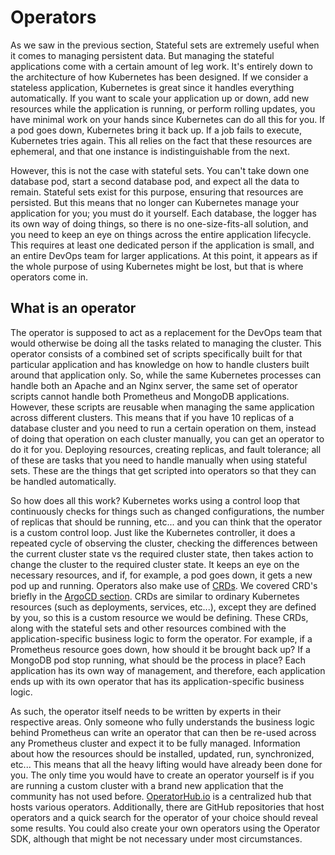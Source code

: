 
# Operators

  

As we saw in the previous section, Stateful sets are extremely useful when it comes to managing persistent data. But managing the stateful applications come with a certain amount of leg work. It's entirely down to the architecture of how Kubernetes has been designed. If we consider a stateless application, Kubernetes is great since it handles everything automatically. If you want to scale your application up or down, add new resources while the application is running, or perform rolling updates, you have minimal work on your hands since Kubernetes can do all this for you. If a pod goes down, Kubernetes bring it back up. If a job fails to execute, Kubernetes tries again. This all relies on the fact that these resources are ephemeral, and that one instance is indistinguishable from the next.

  

However, this is not the case with stateful sets. You can't take down one database pod, start a second database pod, and expect all the data to remain. Stateful sets exist for this purpose, ensuring that resources are persisted. But this means that no longer can Kubernetes manage your application for you; you must do it yourself. Each database, the logger has its own way of doing things, so there is no one-size-fits-all solution, and you need to keep an eye on things across the entire application lifecycle. This requires at least one dedicated person if the application is small, and an entire DevOps team for larger applications. At this point, it appears as if the whole purpose of using Kubernetes might be lost, but that is where operators come in.

  

## What is an operator

  

The operator is supposed to act as a replacement for the DevOps team that would otherwise be doing all the tasks related to managing the cluster. This operator consists of a combined set of scripts specifically built for that particular application and has knowledge on how to handle clusters built around that application only. So, while the same Kubernetes processes can handle both an Apache and an Nginx server, the same set of operator scripts cannot handle both Prometheus and MongoDB applications. However, these scripts are reusable when managing the same application across different clusters. This means that if you have 10 replicas of a database cluster and you need to run a certain operation on them, instead of doing that operation on each cluster manually, you can get an operator to do it for you. Deploying resources, creating replicas, and fault tolerance; all of these are tasks that you need to handle manually when using stateful sets. These are the things that get scripted into operators so that they can be handled automatically.

  

So how does all this work? Kubernetes works using a control loop that continuously checks for things such as changed configurations, the number of replicas that should be running, etc... and you can think that the operator is a custom control loop. Just like the Kubernetes controller, it does a repeated cycle of observing the cluster, checking the differences between the current cluster state vs the required cluster state, then takes action to change the cluster to the required cluster state. It keeps an eye on the necessary resources, and if, for example, a pod goes down, it gets a new pod up and running. Operators also make use of [CRDs](https://kubernetes.io/docs/tasks/extend-kubernetes/custom-resources/custom-resource-definitions/). We covered CRD's briefly in the [ArgoCD section](../GitOps101/argocd.md). CRDs are similar to ordinary Kubernetes resources (such as deployments, services, etc...), except they are defined by you, so this is a custom resource we would be defining. These CRDs, along with the stateful sets and other resources combined with the application-specific business logic to form the operator. For example, if a Prometheus resource goes down, how should it be brought back up? If a MongoDB pod stop running, what should be the process in place? Each application has its own way of management, and therefore, each application ends up with its own operator that has its application-specific business logic.

As such, the operator itself needs to be written by experts in their respective areas. Only someone who fully understands the business logic behind Prometheus can write an operator that can then be re-used across any Prometheus cluster and expect it to be fully managed. Information about how the resources should be installed, updated, run, synchronized, etc... This means that all the heavy lifting would have already been done for you. The only time you would have to create an operator yourself is if you are running a custom cluster with a brand new application that the community has not used before. [OperatorHub.io](https://operatorhub.io) is a centralized hub that hosts various operators. Additionally, there are GitHub repositories that host operators and a quick search for the operator of your choice should reveal some results. You could also create your own operators using the Operator SDK, although that might be not necessary under most circumstances.